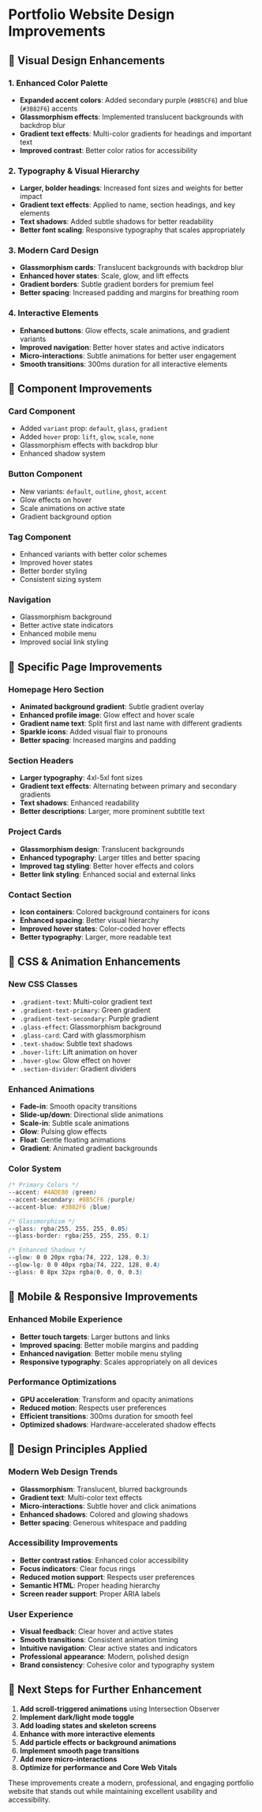 # Portfolio Website Design Improvements

## 🎨 Visual Design Enhancements

### 1. **Enhanced Color Palette**
- **Expanded accent colors**: Added secondary purple (`#8B5CF6`) and blue (`#3B82F6`) accents
- **Glassmorphism effects**: Implemented translucent backgrounds with backdrop blur
- **Gradient text effects**: Multi-color gradients for headings and important text
- **Improved contrast**: Better color ratios for accessibility

### 2. **Typography & Visual Hierarchy**
- **Larger, bolder headings**: Increased font sizes and weights for better impact
- **Gradient text effects**: Applied to name, section headings, and key elements
- **Text shadows**: Added subtle shadows for better readability
- **Better font scaling**: Responsive typography that scales appropriately

### 3. **Modern Card Design**
- **Glassmorphism cards**: Translucent backgrounds with backdrop blur
- **Enhanced hover states**: Scale, glow, and lift effects
- **Gradient borders**: Subtle gradient borders for premium feel
- **Better spacing**: Increased padding and margins for breathing room

### 4. **Interactive Elements**
- **Enhanced buttons**: Glow effects, scale animations, and gradient variants
- **Improved navigation**: Better hover states and active indicators
- **Micro-interactions**: Subtle animations for better user engagement
- **Smooth transitions**: 300ms duration for all interactive elements

## 🚀 Component Improvements

### **Card Component**
- Added `variant` prop: `default`, `glass`, `gradient`
- Added `hover` prop: `lift`, `glow`, `scale`, `none`
- Glassmorphism effects with backdrop blur
- Enhanced shadow system

### **Button Component**
- New variants: `default`, `outline`, `ghost`, `accent`
- Glow effects on hover
- Scale animations on active state
- Gradient background option

### **Tag Component**
- Enhanced variants with better color schemes
- Improved hover states
- Better border styling
- Consistent sizing system

### **Navigation**
- Glassmorphism background
- Better active state indicators
- Enhanced mobile menu
- Improved social link styling

## 🎯 Specific Page Improvements

### **Homepage Hero Section**
- **Animated background gradient**: Subtle gradient overlay
- **Enhanced profile image**: Glow effect and hover scale
- **Gradient name text**: Split first and last name with different gradients
- **Sparkle icons**: Added visual flair to pronouns
- **Better spacing**: Increased margins and padding

### **Section Headers**
- **Larger typography**: 4xl-5xl font sizes
- **Gradient text effects**: Alternating between primary and secondary gradients
- **Text shadows**: Enhanced readability
- **Better descriptions**: Larger, more prominent subtitle text

### **Project Cards**
- **Glassmorphism design**: Translucent backgrounds
- **Enhanced typography**: Larger titles and better spacing
- **Improved tag styling**: Better hover effects and colors
- **Better link styling**: Enhanced social and external links

### **Contact Section**
- **Icon containers**: Colored background containers for icons
- **Enhanced spacing**: Better visual hierarchy
- **Improved hover states**: Color-coded hover effects
- **Better typography**: Larger, more readable text

## 🎨 CSS & Animation Enhancements

### **New CSS Classes**
- `.gradient-text`: Multi-color gradient text
- `.gradient-text-primary`: Green gradient
- `.gradient-text-secondary`: Purple gradient
- `.glass-effect`: Glassmorphism background
- `.glass-card`: Card with glassmorphism
- `.text-shadow`: Subtle text shadows
- `.hover-lift`: Lift animation on hover
- `.hover-glow`: Glow effect on hover
- `.section-divider`: Gradient dividers

### **Enhanced Animations**
- **Fade-in**: Smooth opacity transitions
- **Slide-up/down**: Directional slide animations
- **Scale-in**: Subtle scale animations
- **Glow**: Pulsing glow effects
- **Float**: Gentle floating animations
- **Gradient**: Animated gradient backgrounds

### **Color System**
```css
/* Primary Colors */
--accent: #4ADE80 (green)
--accent-secondary: #8B5CF6 (purple)
--accent-blue: #3B82F6 (blue)

/* Glassmorphism */
--glass: rgba(255, 255, 255, 0.05)
--glass-border: rgba(255, 255, 255, 0.1)

/* Enhanced Shadows */
--glow: 0 0 20px rgba(74, 222, 128, 0.3)
--glow-lg: 0 0 40px rgba(74, 222, 128, 0.4)
--glass: 0 8px 32px rgba(0, 0, 0, 0.3)
```

## 📱 Mobile & Responsive Improvements

### **Enhanced Mobile Experience**
- **Better touch targets**: Larger buttons and links
- **Improved spacing**: Better mobile margins and padding
- **Enhanced navigation**: Better mobile menu styling
- **Responsive typography**: Scales appropriately on all devices

### **Performance Optimizations**
- **GPU acceleration**: Transform and opacity animations
- **Reduced motion**: Respects user preferences
- **Efficient transitions**: 300ms duration for smooth feel
- **Optimized shadows**: Hardware-accelerated shadow effects

## 🎨 Design Principles Applied

### **Modern Web Design Trends**
- **Glassmorphism**: Translucent, blurred backgrounds
- **Gradient text**: Multi-color text effects
- **Micro-interactions**: Subtle hover and click animations
- **Enhanced shadows**: Colored and glowing shadows
- **Better spacing**: Generous whitespace and padding

### **Accessibility Improvements**
- **Better contrast ratios**: Enhanced color accessibility
- **Focus indicators**: Clear focus rings
- **Reduced motion support**: Respects user preferences
- **Semantic HTML**: Proper heading hierarchy
- **Screen reader support**: Proper ARIA labels

### **User Experience**
- **Visual feedback**: Clear hover and active states
- **Smooth transitions**: Consistent animation timing
- **Intuitive navigation**: Clear active states and indicators
- **Professional appearance**: Modern, polished design
- **Brand consistency**: Cohesive color and typography system

## 🚀 Next Steps for Further Enhancement

1. **Add scroll-triggered animations** using Intersection Observer
2. **Implement dark/light mode toggle**
3. **Add loading states and skeleton screens**
4. **Enhance with more interactive elements**
5. **Add particle effects or background animations**
6. **Implement smooth page transitions**
7. **Add more micro-interactions**
8. **Optimize for performance and Core Web Vitals**

These improvements create a modern, professional, and engaging portfolio website that stands out while maintaining excellent usability and accessibility.
